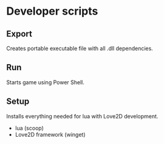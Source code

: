 # Developer scripts

## Export
Creates portable executable file with all .dll dependencies.

## Run
Starts game using Power Shell.

## Setup
Installs everything needed for lua with Love2D development.
- lua (scoop)
- Love2D framework (winget)